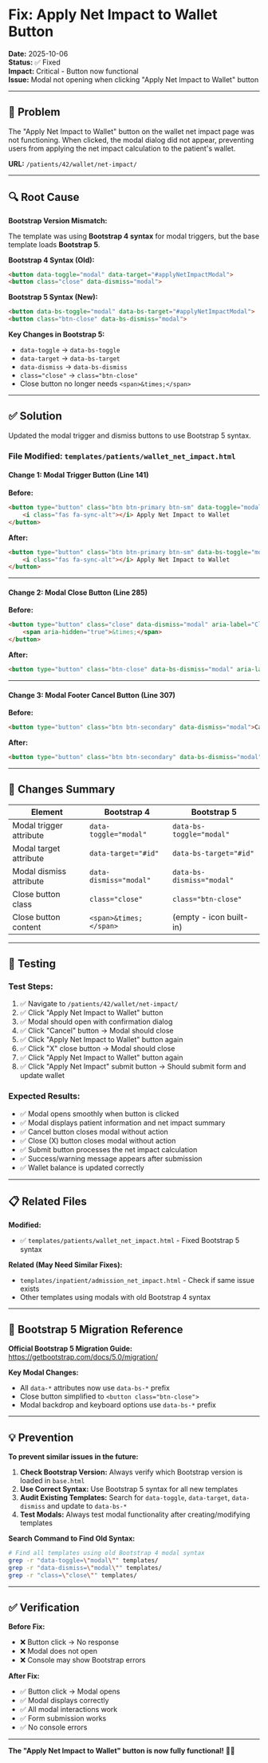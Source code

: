 # Fix: Apply Net Impact to Wallet Button

**Date:** 2025-10-06  
**Status:** ✅ Fixed  
**Impact:** Critical - Button now functional  
**Issue:** Modal not opening when clicking "Apply Net Impact to Wallet" button

---

## 🐛 Problem

The "Apply Net Impact to Wallet" button on the wallet net impact page was not functioning. When clicked, the modal dialog did not appear, preventing users from applying the net impact calculation to the patient's wallet.

**URL:** `/patients/42/wallet/net-impact/`

---

## 🔍 Root Cause

**Bootstrap Version Mismatch:**

The template was using **Bootstrap 4 syntax** for modal triggers, but the base template loads **Bootstrap 5**.

**Bootstrap 4 Syntax (Old):**
```html
<button data-toggle="modal" data-target="#applyNetImpactModal">
<button class="close" data-dismiss="modal">
```

**Bootstrap 5 Syntax (New):**
```html
<button data-bs-toggle="modal" data-bs-target="#applyNetImpactModal">
<button class="btn-close" data-bs-dismiss="modal">
```

**Key Changes in Bootstrap 5:**
- `data-toggle` → `data-bs-toggle`
- `data-target` → `data-bs-target`
- `data-dismiss` → `data-bs-dismiss`
- `class="close"` → `class="btn-close"`
- Close button no longer needs `<span>&times;</span>`

---

## ✅ Solution

Updated the modal trigger and dismiss buttons to use Bootstrap 5 syntax.

### **File Modified:** `templates/patients/wallet_net_impact.html`

#### **Change 1: Modal Trigger Button (Line 141)**

**Before:**
```html
<button type="button" class="btn btn-primary btn-sm" data-toggle="modal" data-target="#applyNetImpactModal">
    <i class="fas fa-sync-alt"></i> Apply Net Impact to Wallet
</button>
```

**After:**
```html
<button type="button" class="btn btn-primary btn-sm" data-bs-toggle="modal" data-bs-target="#applyNetImpactModal">
    <i class="fas fa-sync-alt"></i> Apply Net Impact to Wallet
</button>
```

---

#### **Change 2: Modal Close Button (Line 285)**

**Before:**
```html
<button type="button" class="close" data-dismiss="modal" aria-label="Close">
    <span aria-hidden="true">&times;</span>
</button>
```

**After:**
```html
<button type="button" class="btn-close" data-bs-dismiss="modal" aria-label="Close"></button>
```

---

#### **Change 3: Modal Footer Cancel Button (Line 307)**

**Before:**
```html
<button type="button" class="btn btn-secondary" data-dismiss="modal">Cancel</button>
```

**After:**
```html
<button type="button" class="btn btn-secondary" data-bs-dismiss="modal">Cancel</button>
```

---

## 🎯 Changes Summary

| Element | Bootstrap 4 | Bootstrap 5 |
|---------|-------------|-------------|
| Modal trigger attribute | `data-toggle="modal"` | `data-bs-toggle="modal"` |
| Modal target attribute | `data-target="#id"` | `data-bs-target="#id"` |
| Modal dismiss attribute | `data-dismiss="modal"` | `data-bs-dismiss="modal"` |
| Close button class | `class="close"` | `class="btn-close"` |
| Close button content | `<span>&times;</span>` | (empty - icon built-in) |

---

## 🧪 Testing

### **Test Steps:**

1. ✅ Navigate to `/patients/42/wallet/net-impact/`
2. ✅ Click "Apply Net Impact to Wallet" button
3. ✅ Modal should open with confirmation dialog
4. ✅ Click "Cancel" button → Modal should close
5. ✅ Click "Apply Net Impact to Wallet" button again
6. ✅ Click "X" close button → Modal should close
7. ✅ Click "Apply Net Impact to Wallet" button again
8. ✅ Click "Apply Net Impact" submit button → Should submit form and update wallet

### **Expected Results:**

- ✅ Modal opens smoothly when button is clicked
- ✅ Modal displays patient information and net impact summary
- ✅ Cancel button closes modal without action
- ✅ Close (X) button closes modal without action
- ✅ Submit button processes the net impact calculation
- ✅ Success/warning message appears after submission
- ✅ Wallet balance is updated correctly

---

## 📋 Related Files

**Modified:**
- ✅ `templates/patients/wallet_net_impact.html` - Fixed Bootstrap 5 syntax

**Related (May Need Similar Fixes):**
- `templates/inpatient/admission_net_impact.html` - Check if same issue exists
- Other templates using modals with old Bootstrap 4 syntax

---

## 🔗 Bootstrap 5 Migration Reference

**Official Bootstrap 5 Migration Guide:**
https://getbootstrap.com/docs/5.0/migration/

**Key Modal Changes:**
- All `data-*` attributes now use `data-bs-*` prefix
- Close button simplified to `<button class="btn-close">`
- Modal backdrop and keyboard options use `data-bs-*` prefix

---

## 💡 Prevention

**To prevent similar issues in the future:**

1. **Check Bootstrap Version:** Always verify which Bootstrap version is loaded in `base.html`
2. **Use Correct Syntax:** Use Bootstrap 5 syntax for all new templates
3. **Audit Existing Templates:** Search for `data-toggle`, `data-target`, `data-dismiss` and update to `data-bs-*`
4. **Test Modals:** Always test modal functionality after creating/modifying templates

**Search Command to Find Old Syntax:**
```bash
# Find all templates using old Bootstrap 4 modal syntax
grep -r "data-toggle=\"modal\"" templates/
grep -r "data-dismiss=\"modal\"" templates/
grep -r "class=\"close\"" templates/
```

---

## ✅ Verification

**Before Fix:**
- ❌ Button click → No response
- ❌ Modal does not open
- ❌ Console may show Bootstrap errors

**After Fix:**
- ✅ Button click → Modal opens
- ✅ Modal displays correctly
- ✅ All modal interactions work
- ✅ Form submission works
- ✅ No console errors

---

**The "Apply Net Impact to Wallet" button is now fully functional!** 🚀💊

